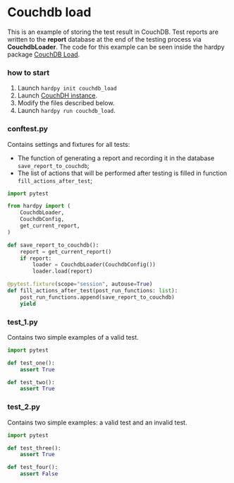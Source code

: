 # Couchdb load

This is an example of storing the test result in CouchDB.
Test reports are written to the **report** database at the end of 
the testing process via **CouchdbLoader**.
The code for this example can be seen inside the hardpy package 
[CouchDB Load](https://github.com/everypinio/hardpy/tree/main/examples/couchdb_load).

### how to start

1. Launch `hardpy init couchdb_load`
2. Launch [CouchDH instance](../documentation/database.md#couchdb-instance).
3. Modify the files described below.
4. Launch `hardpy run couchdb_load`.

### conftest.py

Contains settings and fixtures for all tests:

- The function of generating a report and recording it in the database `save_report_to_couchdb`;
- The list of actions that will be performed after testing is filled in function `fill_actions_after_test`;

```python
import pytest

from hardpy import (
    CouchdbLoader,
    CouchdbConfig,
    get_current_report,
)

def save_report_to_couchdb():
    report = get_current_report()
    if report:
        loader = CouchdbLoader(CouchdbConfig())
        loader.load(report)

@pytest.fixture(scope="session", autouse=True)
def fill_actions_after_test(post_run_functions: list):
    post_run_functions.append(save_report_to_couchdb)
    yield
```

### test_1.py

Contains two simple examples of a valid test.

```python
import pytest

def test_one():
    assert True

def test_two():
    assert True
```

### test_2.py

Contains two simple examples: a valid test and an invalid test.

```python
import pytest

def test_three():
    assert True

def test_four():
    assert False
```
